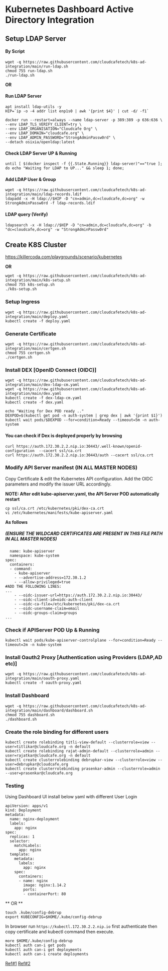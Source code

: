 # Kubernetes Dashboard Active Directory Integration

## Setup LDAP Server

#### By Script
```
wget -q https://raw.githubusercontent.com/cloudcafetech/k8s-ad-integration/main/run-ldap.sh
chmod 755 run-ldap.sh
./run-ldap.sh
```

**OR**

#### Run LDAP Server
```
apt install ldap-utils -y
HIP=`ip -o -4 addr list enp1s0 | awk '{print $4}' | cut -d/ -f1`

docker run --restart=always --name ldap-server -p 389:389 -p 636:636 \
--env LDAP_TLS_VERIFY_CLIENT=try \
--env LDAP_ORGANISATION="Cloudcafe Org" \
--env LDAP_DOMAIN="cloudcafe.org" \
--env LDAP_ADMIN_PASSWORD="StrongAdminPassw0rd" \
--detach osixia/openldap:latest
```

#### Check LDAP Server UP & Running

```
until [ $(docker inspect -f {{.State.Running}} ldap-server)"=="true ]; do echo "Waiting for LDAP to UP..." && sleep 1; done;
```

#### Add LDAP User & Group 
```
wget -q https://raw.githubusercontent.com/cloudcafetech/k8s-ad-integration/main/ldap-records.ldif
ldapadd -x -H ldap://$HIP -D "cn=admin,dc=cloudcafe,dc=org" -w StrongAdminPassw0rd -f ldap-records.ldif
```

#### LDAP query (Verify)
```
ldapsearch -x -H ldap://$HIP -D "cn=admin,dc=cloudcafe,dc=org" -b "dc=cloudcafe,dc=org" -w "StrongAdminPassw0rd"
```

## Create K8S Cluster

https://killercoda.com/playgrounds/scenario/kubernetes

**OR**

```
wget -q https://raw.githubusercontent.com/cloudcafetech/k8s-ad-integration/main/k8s-setup.sh
chmod 755 k8s-setup.sh
./k8s-setup.sh
```

### Setup Ingress
```
wget -q https://raw.githubusercontent.com/cloudcafetech/k8s-ad-integration/main/deploy.yaml
kubectl create -f deploy.yaml
```

### Generate Certificate 
```
wget -q https://raw.githubusercontent.com/cloudcafetech/k8s-ad-integration/main/certgen.sh
chmod 755 certgen.sh
./certgen.sh
```

### Install DEX [OpenID Connect (OIDC)]
```
wget -q https://raw.githubusercontent.com/cloudcafetech/k8s-ad-integration/main/dex-ldap-cm.yaml
wget -q https://raw.githubusercontent.com/cloudcafetech/k8s-ad-integration/main/dex.yaml
kubectl create -f dex-ldap-cm.yaml
kubectl create -f dex.yaml

echo "Waiting for Dex POD ready .."
DEXPOD=$(kubectl get pod -n auth-system | grep dex | awk '{print $1}')
kubectl wait pods/$DEXPOD --for=condition=Ready --timeout=5m -n auth-system
```

#### You can check if Dex is deployed properly by browsing 
```
curl https://auth.172.30.2.2.nip.io:30443/.well-known/openid-configuration  --cacert ssl/ca.crt
curl https://auth.172.30.2.2.nip.io:30443/auth --cacert ssl/ca.crt
```

### Modify API Server manifest (IN ALL MASTER NODES)
Copy Certificate & edit the Kubernetes API configuration. Add the OIDC parameters and modify the issuer URL accordingly.

**NOTE: After edit kube-apiserver.yaml, the API Server POD automatically restart**  

```
cp ssl/ca.crt /etc/kubernetes/pki/dex-ca.crt
vi /etc/kubernetes/manifests/kube-apiserver.yaml
```

**As follows**
##### (ENSURE THE WILDCARD CERTIFICATES ARE PRESENT IN THIS FILE PATH IN ALL MASTER NODES)

```
  name: kube-apiserver
  namespace: kube-system
spec:
  containers:
  - command:
    - kube-apiserver
    - --advertise-address=172.30.1.2
    - --allow-privileged=true
#ADD THE FOLLOWING LINES:
... 
    - --oidc-issuer-url=https://auth.172.30.2.2.nip.io:30443/
    - --oidc-client-id=oidc-auth-client
    - --oidc-ca-file=/etc/kubernetes/pki/dex-ca.crt
    - --oidc-username-claim=email
    - --oidc-groups-claim=groups
...
```

### Check if APIServer POD Up & Running

```
kubectl wait pods/kube-apiserver-controlplane --for=condition=Ready --timeout=2m -n kube-system
```

### Install Oauth2 Proxy [Authentication using Providers (LDAP,AD etc)]
```
wget -q https://raw.githubusercontent.com/cloudcafetech/k8s-ad-integration/main/oauth-proxy.yaml
kubectl create -f oauth-proxy.yaml
```

### Install Dashboard
```
wget -q https://raw.githubusercontent.com/cloudcafetech/k8s-ad-integration/main/dashboard/dashboard.sh
chmod 755 dashboard.sh
./dashboard.sh
```

### Create the role binding for different users
```
kubectl create rolebinding titli-view-default --clusterrole=view --user=titlikar@cloudcafe.org -n default
kubectl create rolebinding rajat-admin-default --clusterrole=admin --user=rajatkar@cloudcafe.org -n default
kubectl create clusterrolebinding debrupkar-view --clusterrole=view --user=debrupkar@cloudcafe.org 
kubectl create clusterrolebinding prasenkar-admin --clusterrole=admin --user=prasenkar@cloudcafe.org
```

### Testing

Using Dashboard UI install below yaml with different User Login
```
apiVersion: apps/v1
kind: Deployment
metadata:
  name: nginx-deployment
  labels:
    app: nginx
spec:
  replicas: 1
  selector:
    matchLabels:
      app: nginx
  template:
    metadata:
      labels:
        app: nginx
    spec:
      containers:
      - name: nginx
        image: nginx:1.14.2
        ports:
        - containerPort: 80
```

** OR ** 

```
touch .kube/config-debrup 
export KUBECONFIG=$HOME/.kube/config-debrup
```

In browser run ```https://kubectl.172.30.2.2.nip.io``` first authenticate then copy certificate and kubectl command then execute. 

```
more $HOME/.kube/config-debrup
kubectl auth can-i get pods             
kubectl auth can-i get deployments      
kubectl auth can-i create deployments  
```

[Ref#1](https://discuss.kubernetes.io/t/configure-oidc-with-dex-for-a-microk8s-cluster/18339)
[Ref#2](https://computingforgeeks.com/kubernetes-and-active-directory-integration/)

